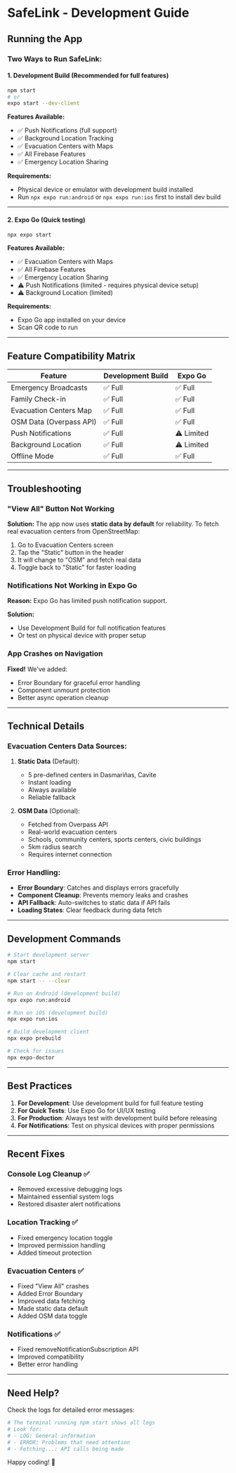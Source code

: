 # SafeLink - Development Guide

## Running the App

### Two Ways to Run SafeLink:

#### 1. **Development Build** (Recommended for full features)
```bash
npm start
# or
expo start --dev-client
```

**Features Available:**
- ✅ Push Notifications (full support)
- ✅ Background Location Tracking
- ✅ Evacuation Centers with Maps
- ✅ All Firebase Features
- ✅ Emergency Location Sharing

**Requirements:**
- Physical device or emulator with development build installed
- Run `npx expo run:android` or `npx expo run:ios` first to install dev build

---

#### 2. **Expo Go** (Quick testing)
```bash
npx expo start
```

**Features Available:**
- ✅ Evacuation Centers with Maps
- ✅ All Firebase Features  
- ✅ Emergency Location Sharing
- ⚠️  Push Notifications (limited - requires physical device setup)
- ⚠️  Background Location (limited)

**Requirements:**
- Expo Go app installed on your device
- Scan QR code to run

---

## Feature Compatibility Matrix

| Feature | Development Build | Expo Go |
|---------|------------------|---------|
| Emergency Broadcasts | ✅ Full | ✅ Full |
| Family Check-in | ✅ Full | ✅ Full |
| Evacuation Centers Map | ✅ Full | ✅ Full |
| OSM Data (Overpass API) | ✅ Full | ✅ Full |
| Push Notifications | ✅ Full | ⚠️ Limited |
| Background Location | ✅ Full | ⚠️ Limited |
| Offline Mode | ✅ Full | ✅ Full |

---

## Troubleshooting

### "View All" Button Not Working

**Solution:**
The app now uses **static data by default** for reliability. To fetch real evacuation centers from OpenStreetMap:

1. Go to Evacuation Centers screen
2. Tap the "Static" button in the header
3. It will change to "OSM" and fetch real data
4. Toggle back to "Static" for faster loading

### Notifications Not Working in Expo Go

**Reason:** Expo Go has limited push notification support.

**Solution:**
- Use Development Build for full notification features
- Or test on physical device with proper setup

### App Crashes on Navigation

**Fixed!** We've added:
- Error Boundary for graceful error handling
- Component unmount protection
- Better async operation cleanup

---

## Technical Details

### Evacuation Centers Data Sources:

1. **Static Data** (Default):
   - 5 pre-defined centers in Dasmariñas, Cavite
   - Instant loading
   - Always available
   - Reliable fallback

2. **OSM Data** (Optional):
   - Fetched from Overpass API
   - Real-world evacuation centers
   - Schools, community centers, sports centers, civic buildings
   - 5km radius search
   - Requires internet connection

### Error Handling:

- **Error Boundary**: Catches and displays errors gracefully
- **Component Cleanup**: Prevents memory leaks and crashes
- **API Fallback**: Auto-switches to static data if API fails
- **Loading States**: Clear feedback during data fetch

---

## Development Commands

```bash
# Start development server
npm start

# Clear cache and restart
npm start -- --clear

# Run on Android (development build)
npx expo run:android

# Run on iOS (development build)
npx expo run:ios

# Build development client
npx expo prebuild

# Check for issues
npx expo-doctor
```

---

## Best Practices

1. **For Development**: Use development build for full feature testing
2. **For Quick Tests**: Use Expo Go for UI/UX testing
3. **For Production**: Always test with development build before releasing
4. **For Notifications**: Test on physical devices with proper permissions

---

## Recent Fixes

### Console Log Cleanup ✅
- Removed excessive debugging logs
- Maintained essential system logs
- Restored disaster alert notifications

### Location Tracking ✅
- Fixed emergency location toggle
- Improved permission handling
- Added timeout protection

### Evacuation Centers ✅
- Fixed "View All" crashes
- Added Error Boundary
- Improved data fetching
- Made static data default
- Added OSM data toggle

### Notifications ✅
- Fixed removeNotificationSubscription API
- Improved compatibility
- Better error handling

---

## Need Help?

Check the logs for detailed error messages:
```bash
# The terminal running npm start shows all logs
# Look for:
# - LOG: General information
# - ERROR: Problems that need attention
# - Fetching...: API calls being made
```

Happy coding! 🚀
